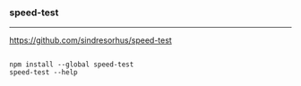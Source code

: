 ### speed-test
---
https://github.com/sindresorhus/speed-test

```js

```

```
npm install --global speed-test
speed-test --help
```

```
```


